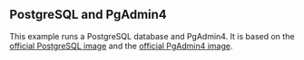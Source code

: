 ## PostgreSQL and PgAdmin4

This example runs a PostgreSQL database and PgAdmin4. It is based on the [official PostgreSQL image](https://hub.docker.com/_/postgres/) and the [official PgAdmin4 image](https://hub.docker.com/r/dpage/pgadmin4/).